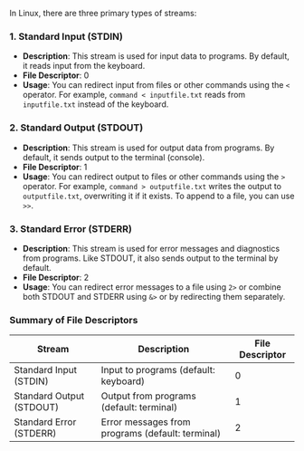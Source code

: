 In Linux, there are three primary types of streams:

### 1. Standard Input (STDIN)
- **Description**: This stream is used for input data to programs. By default, it reads input from the keyboard.
- **File Descriptor**: 0
- **Usage**: You can redirect input from files or other commands using the `<` operator. For example, `command < inputfile.txt` reads from `inputfile.txt` instead of the keyboard.

### 2. Standard Output (STDOUT)
- **Description**: This stream is used for output data from programs. By default, it sends output to the terminal (console).
- **File Descriptor**: 1
- **Usage**: You can redirect output to files or other commands using the `>` operator. For example, `command > outputfile.txt` writes the output to `outputfile.txt`, overwriting it if it exists. To append to a file, you can use `>>`.

### 3. Standard Error (STDERR)
- **Description**: This stream is used for error messages and diagnostics from programs. Like STDOUT, it also sends output to the terminal by default.
- **File Descriptor**: 2
- **Usage**: You can redirect error messages to a file using `2>` or combine both STDOUT and STDERR using `&>` or by redirecting them separately.

### Summary of File Descriptors
| Stream        | Description                   | File Descriptor |
|---------------|-------------------------------|------------------|
| Standard Input (STDIN)  | Input to programs (default: keyboard) | 0                |
| Standard Output (STDOUT) | Output from programs (default: terminal) | 1                |
| Standard Error (STDERR)  | Error messages from programs (default: terminal) | 2                |

